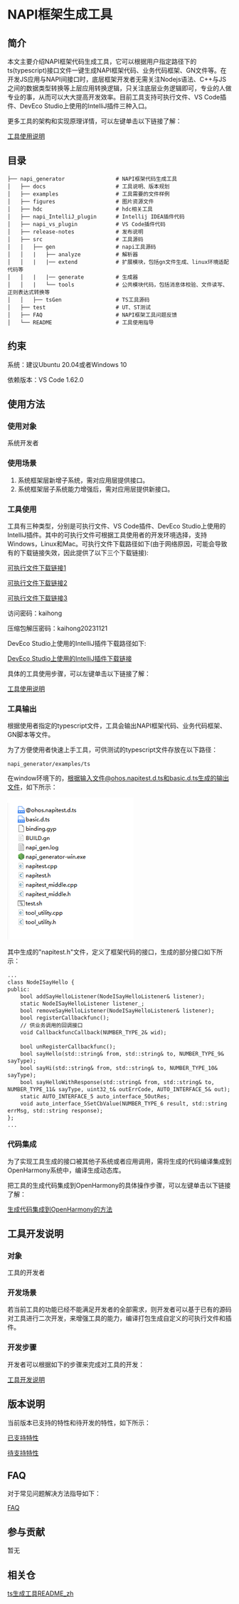 # NAPI框架生成工具

## 简介
本文主要介绍NAPI框架代码生成工具，它可以根据用户指定路径下的ts(typescript)接口文件一键生成NAPI框架代码、业务代码框架、GN文件等。在开发JS应用与NAPI间接口时，底层框架开发者无需关注Nodejs语法、C++与JS之间的数据类型转换等上层应用转换逻辑，只关注底层业务逻辑即可，专业的人做专业的事，从而可以大大提高开发效率。目前工具支持可执行文件、VS Code插件、DevEco Studio上使用的IntelliJ插件三种入口。

更多工具的架构和实现原理详情，可以左键单击以下链接了解：

[工具使用说明](https://gitee.com/openharmony/napi_generator/blob/master/docs/INSTRUCTION_ZH.md)

## 目录

	├── napi_generator                # NAPI框架代码生成工具
	│   ├── docs                      # 工具说明、版本规划
	│   ├── examples                  # 工具需要的文件样例 
	│   ├── figures                   # 图片资源文件
	│   ├── hdc                       # hdc相关工具
	│   ├── napi_IntelliJ_plugin      # Intellij IDEA插件代码
	│   ├── napi_vs_plugin            # VS Code插件代码
	│   ├── release-notes             # 发布说明
	│   ├── src                       # 工具源码
	│   │   ├── gen                   # napi工具源码                 
	│   │   |   ├── analyze           # 解析器
	│   │   |   |── extend            # 扩展模块，包括gn文件生成、linux环境适配代码等
	│   │   |   |── generate          # 生成器
	│   │   |   └── tools             # 公共模块代码，包括消息体校验、文件读写、正则表达式转换等
	│   │   ├── tsGen                 # TS工具源码
	│   ├── test                      # UT、ST测试
	│   ├── FAQ                       # NAPI框架工具问题反馈
	│   └── README                    # 工具使用指导     

## 约束
系统：建议Ubuntu 20.04或者Windows 10

依赖版本：VS Code 1.62.0

## 使用方法

### 使用对象

系统开发者

### 使用场景

1) 系统框架层新增子系统，需对应用层提供接口。
2) 系统框架层子系统能力增强后，需对应用层提供新接口。

### 工具使用

工具有三种类型，分别是可执行文件、VS Code插件、DevEco Studio上使用的IntelliJ插件。其中的可执行文件可根据工具使用者的开发环境选择，支持Windows，Linux和Mac。可执行文件下载路径如下(由于网络原因，可能会导致有的下载链接失效，因此提供了以下三个下载链接):

[可执行文件下载链接1](http://ftpkaihongdigi.i234.me:5000/sharing/yaRiKSjBI)

[可执行文件下载链接2](http://ftp.kaihong.com:5000/fsdownload/yaRiKSjBI/)

[可执行文件下载链接3](http://ftp.kaihongdigi.com:5000/fsdownload/yaRiKSjBI/)

访问密码：kaihong

压缩包解压密码：kaihong20231121

DevEco Studio上使用的IntelliJ插件下载路径如下:

[DevEco Studio上使用的IntelliJ插件下载链接](https://plugins.jetbrains.com/plugin/19593-napi-generator/versions)

具体的工具使用步骤，可以左键单击以下链接了解：

[工具使用说明](https://gitee.com/openharmony/napi_generator/blob/master/docs/INSTRUCTION_ZH.md)

### 工具输出

根据使用者指定的typescript文件，工具会输出NAPI框架代码、业务代码框架、GN脚本等文件。

为了方便使用者快速上手工具，可供测试的typescript文件存放在以下路径：

```
napi_generator/examples/ts
```

在window环境下的，根据输入文件@ohos.napitest.d.ts和basic.d.ts生成的输出文件，如下所示：

![](./figures/pic-d-ts-transition.png)

其中生成的"napitest.h"文件，定义了框架代码的接口，生成的部分接口如下所示：

```
...
class NodeISayHello {
public:
    bool addSayHelloListener(NodeISayHelloListener& listener);
    static NodeISayHelloListener listener_;
    bool removeSayHelloListener(NodeISayHelloListener& listener);
    bool registerCallbackfunc();
    // 供业务调用的回调接口
    void CallbackfuncCallback(NUMBER_TYPE_2& wid);

    bool unRegisterCallbackfunc();
    bool sayHello(std::string& from, std::string& to, NUMBER_TYPE_9& sayType);
    bool sayHi(std::string& from, std::string& to, NUMBER_TYPE_10& sayType);
    bool sayHelloWithResponse(std::string& from, std::string& to, NUMBER_TYPE_11& sayType, uint32_t& outErrCode, AUTO_INTERFACE_5& out);
    static AUTO_INTERFACE_5 auto_interface_5OutRes;
    void auto_interface_5SetCbValue(NUMBER_TYPE_6 result, std::string errMsg, std::string response);
};
...
```

### 代码集成

为了实现工具生成的接口被其他子系统或者应用调用，需将生成的代码编译集成到OpenHarmony系统中，编译生成动态库。

把工具的生成代码集成到OpenHarmony的具体操作步骤，可以左键单击以下链接了解：

[生成代码集成到OpenHarmony的方法](https://gitee.com/openharmony/napi_generator/blob/master/docs/ENSEMBLE_METHOD_ZH.md)

## 工具开发说明

### 对象

工具的开发者

### 开发场景

若当前工具的功能已经不能满足开发者的全部需求，则开发者可以基于已有的源码对工具进行二次开发，来增强工具的能力，编译打包生成自定义的可执行文件和插件。

### 开发步骤

开发者可以根据如下的步骤来完成对工具的开发：

 [工具开发说明](https://gitee.com/openharmony/napi_generator/blob/master/docs/DEVELOP_ZH.md)

## 版本说明

 当前版本已支持的特性和待开发的特性，如下所示：

 [已支持特性](https://gitee.com/openharmony/napi_generator/blob/master/release-notes)

 [待支持特性](https://gitee.com/openharmony/napi_generator/blob/master/docs/ROADMAP_ZH.md)

## FAQ
对于常见问题解决方法指导如下：

  [FAQ](https://gitee.com/openharmony/napi_generator/blob/master/FAQ.md)

## 参与贡献

暂无

## 相关仓

[ts生成工具README_zh](https://gitee.com/openharmony/napi_generator/blob/master/docs/ts/README_ZH.md)